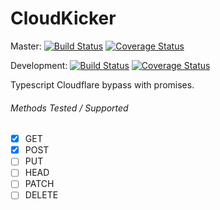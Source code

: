 # CloudKicker
Master: [![Build Status](https://travis-ci.org/jrjparks/cloudkicker.svg?branch=master)](https://travis-ci.org/jrjparks/cloudkicker) [![Coverage Status](https://coveralls.io/repos/github/jrjparks/cloudkicker/badge.svg?branch=master)](https://coveralls.io/github/jrjparks/cloudkicker?branch=master)

Development: [![Build Status](https://travis-ci.org/jrjparks/cloudkicker.svg?branch=development)](https://travis-ci.org/jrjparks/cloudkicker) [![Coverage Status](https://coveralls.io/repos/github/jrjparks/cloudkicker/badge.svg?branch=development)](https://coveralls.io/github/jrjparks/cloudkicker?branch=development)

Typescript Cloudflare bypass with promises.

###### Methods Tested / Supported
- [x] GET
- [x] POST
- [ ] PUT
- [ ] HEAD
- [ ] PATCH
- [ ] DELETE
